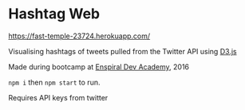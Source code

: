 # Hashtag Web

https://fast-temple-23724.herokuapp.com/

Visualising hashtags of tweets pulled from the Twitter API using [D3.js](https://d3js.org)

Made during bootcamp at [Enspiral Dev Academy](http://devacademy.co.nz/), 2016

`npm i` then `npm start` to run.

Requires API keys from twitter
